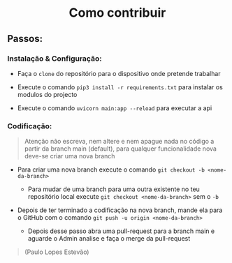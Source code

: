 <h1 align="center">Como contribuir</h1>

## Passos:

### Instalação & Configuração:

- Faça o `clone` do repositório para o dispositivo onde pretende trabalhar

- Execute o comando `pip3 install -r requirements.txt` para instalar os modulos do projecto

- Execute o comando `uvicorn main:app --reload` para executar a api

### Codificação:

> Atenção não escreva, nem altere e nem apague nada no código a partir da branch main (default), para qualquer funcionalidade nova deve-se criar uma nova branch

- Para criar uma nova branch execute o comando `git checkout -b <nome-da-branch>`
    - Para mudar de uma branch para uma outra existente no teu repositório local execute `git checkout <nome-da-branch>` sem o `-b`

- Depois de ter terminado a codificação na nova branch, mande ela para o GitHub com o comando `git push -u origin <nome-da-branch>`
    - Depois desse passo abra uma pull-request para a branch main e aguarde o Admin analise e faça o merge da pull-request




>  (Paulo Lopes Estevão)